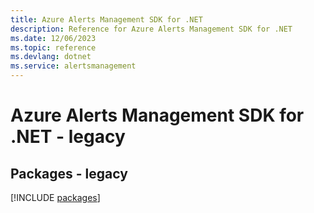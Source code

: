 ```yaml
---
title: Azure Alerts Management SDK for .NET
description: Reference for Azure Alerts Management SDK for .NET
ms.date: 12/06/2023
ms.topic: reference
ms.devlang: dotnet
ms.service: alertsmanagement
---
```

# Azure Alerts Management SDK for .NET - legacy
## Packages - legacy
[!INCLUDE [packages](alerts-management-index.md)]